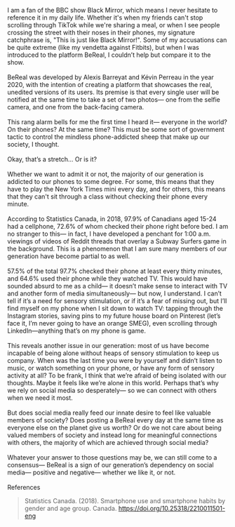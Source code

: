 
I am a fan of the BBC show Black Mirror, which means I never hesitate
to reference it in my daily life. Whether it's when my friends can't
stop scrolling through TikTok while we're sharing a meal, or when I see
people crossing the street with their noses in their phones, my
signature catchphrase is, "This is just like Black Mirror!". Some of
my accusations can be quite extreme (like my vendetta against Fitbits),
but when I was introduced to the platform BeReal, I couldn’t help but
compare it to the show.
<br><br>
BeReal was developed by Alexis Barreyat and Kévin Perreau in the year
2020, with the intention of creating a platform that showcases the real,
unedited versions of its users. Its premise is that every single user
will be notified at the same time to take a set of two photos— one from
the selfie camera, and one from the back-facing camera.
<br><br>
This rang alarm bells for me the first time I heard it— everyone in the
world? On their phones? At the same time? This must be some sort of
government tactic to control the mindless phone-addicted sheep that make
up our society, I thought.
<br><br>
Okay, that’s a stretch… Or is it?
<br><br>
Whether we want to admit it or not, the majority of our generation is
addicted to our phones to some degree. For some, this means that they
have to play the New York Times mini every day, and for others, this
means that they can't sit through a class without checking their phone
every minute.
<br><br>
According to Statistics Canada, in 2018, 97.9% of Canadians aged 15-24
had a cellphone, 72.6% of whom checked their phone right before bed. I
am no stranger to this— in fact, I have developed a penchant for 1:00
a.m. viewings of videos of Reddit threads that overlay a Subway Surfers
game in the background. This is a phenomenon that I am sure many members
of our generation have become partial to as well.
<br><br>
57.5% of the total 97.7% checked their phone at least every thirty
minutes, and 64.6% used their phone while they watched TV. This would
have sounded absurd to me as a child— it doesn’t make sense to interact
with TV and another form of media simultaneously— but now, I
understand. I can’t tell if it’s a need for sensory stimulation, or if
it’s a fear of missing out, but I’ll find myself on my phone when I sit
down to watch TV: tapping through the Instagram stories, saving pins to
my future house board on Pinterest (let’s face it, I’m never going to
have an orange SMEG), even scrolling through LinkedIn—anything that’s on
my phone is game.
<br><br>
This reveals another issue in our generation: most of us have become
incapable of being alone without heaps of sensory stimulation to keep us
company. When was the last time you were by yourself and didn’t listen
to music, or watch something on your phone, or have any form of sensory
activity at all? To be frank, I think that we’re afraid of being
isolated with our thoughts. Maybe it feels like we’re alone in this
world. Perhaps that’s why we rely on social media so desperately— so we
can connect with others when we need it most.
<br><br>
But does social media really feed our innate desire to feel like
valuable members of society? Does posting a BeReal every day at the same
time as everyone else on the planet give us worth? Or do we not care
about being valued members of society and instead long for meaningful
connections with others, the majority of which are achieved through
social media?
<br><br>
Whatever your answer to those questions may be, we can still come to a
consensus— BeReal is a sign of our generation’s dependency on social
media— positive and negative— whether we like it, or not.
<br><br>
References

> Statistics Canada. (2018). Smartphone use and smartphone habits by
> gender and age group. Canada. https://doi.org/10.25318/2210011501-eng
